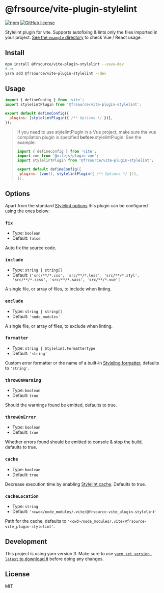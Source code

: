 # @frsource/vite-plugin-stylelint

[![npm](https://img.shields.io/npm/v/@frsource/vite-plugin-stylelint)](https://www.npmjs.com/package/@frsource/vite-plugin-stylelint)
[![GitHub license](https://img.shields.io/github/license/FRSOURCE/vite-plugin-stylelint)](https://github.com/FRSOURCE/vite-plugin-stylelint/blob/master/LICENSE)

Stylelint plugin for vite. Supports autofixing &amp; lints only the files imported in your project. [See the `example` directory](https://github.com/FRSOURCE/vite-plugin-stylelint/tree/main/example) to check Vue / React usage.

## Install

```bash
npm install @frsource/vite-plugin-stylelint --save-dev
# or
yarn add @frsource/vite-plugin-stylelint --dev
```

## Usage

```js
import { defineConfig } from 'vite';
import stylelintPlugin from '@frsource/vite-plugin-stylelint';

export default defineConfig({
  plugins: [stylelintPlugin({ /** Options */ })],
});
```

> If you need to use stylelintPlugin in a Vue project, make sure the vue compilation plugin is specified **before** stylelintPlugin. See the example:
>
>```js
>import { defineConfig } from 'vite';
>import vue from '@vitejs/plugin-vue';
>import stylelintPlugin from '@frsource/vite-plugin-stylelint';
> 
>export default defineConfig({
>  plugins: [vue(), stylelintPlugin({ /** Options */ })],
>});
>```

## Options

Apart from the standard [Stylelint options](https://stylelint.io/user-guide/usage/options) this plugin can be configured using the ones below:

### `fix`

- Type: `boolean`
- Default: `false`

Auto fix the source code.

### `include`

- Type: `string | string[]`
- Default: `['src/**/*.css', 'src/**/*.less', 'src/**/*.styl', 'src/**/*.scss', 'src/**/*.sass', 'src/**/*.vue']`

A single file, or array of files, to include when linting.

### `exclude`

- Type: `string | string[]`
- Default: `'node_modules'`

A single file, or array of files, to exclude when linting.

### `formatter`

- Type: `string | Stylelint.FormatterType`
- Default: `'string'`

Custom error formatter or the name of a built-in [Styleling formatter](https://stylelint.io/user-guide/usage/options#formatter), defaults to `'string'`.

### `throwOnWarning`

- Type: `boolean`
- Default: `true`

Should the warnings found be emitted, defaults to true.

### `throwOnError`

- Type: `boolean`
- Default: `true`

Whether errors found should be emitted to console & stop the build, defaults to true.

### `cache`

- Type: `boolean`
- Default: `true`

Decrease execution time by enabling [Stylelint cache](https://stylelint.io/user-guide/usage/options/#cache). Defaults to true.

### `cacheLocation`

- Type: `string`
- Default: `'<cwd>/node_modules/.vite/@frsource-vite_plugin-stylelint'`

Path for the cache, defaults to `'<cwd>/node_modules/.vite/@frsource-vite_plugin-stylelint'`.

## Development

This project is using yarn version 3. Make sure to use [`yarn set version latest` to download it](https://yarnpkg.com/getting-started/install) before doing any changes.

## License

MIT
